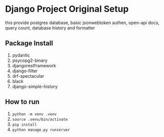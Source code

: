 # Django Project Original Setup

this provide postgres database, basic jsonwebtoken authen, open-api docs, query count, database history and formatter

## Package Install

1. pydantic
2. psycopg2-binary
3. djangorestframework
4. django-filter
5. drf-spectacular
6. black
7. django-simple-history

## How to run

1. `python -m venv .venv`
2. `source .venv/bin/activate`
3. `pip install`
4. `python manage.py runserver`
